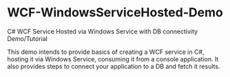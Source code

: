 # WCF-WindowsServiceHosted-Demo
C# WCF Service Hosted via Windows Service with DB connectivity Demo/Tutorial

This demo intends to provide basics of creating a WCF service in C#, hosting it via Windows Service, consuming it from a console application.
It also provides steps to connect your application to a DB and fetch it results.
